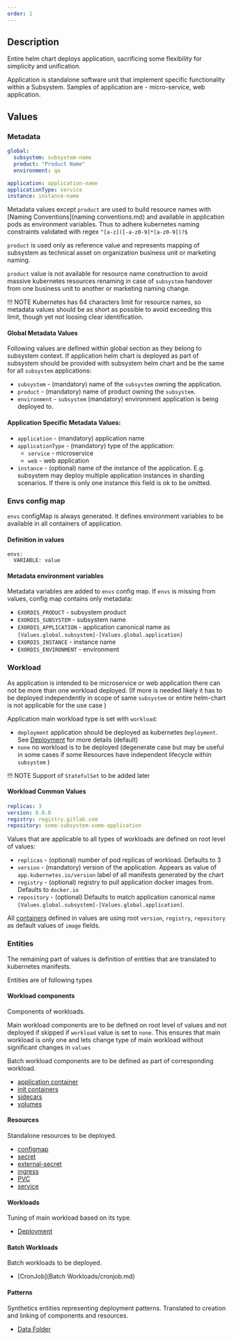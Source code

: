 ```yaml
---
order: 1
---
```


## Description

Entire helm chart deploys application, sacrificing some flexibility for simplicity and unification. 

Application is standalone software unit that implement specific functionality within a Subsystem. Samples of application are - micro-service, web application.

## Values

### Metadata

``` yaml
global: 
  subsystem: subsystem-name
  product: "Product Name"
  environment: qa

application: application-name
applicationType: service
instance: instance-name
```

Metadata values except `product` are used to build resource names with [Naming Conventions](naming conventions.md) and available in application pods as environment variables. Thus to adhere kubernetes naming constraints validated with regex `^[a-z]([-a-z0-9]*[a-z0-9])?$`

`product` is used only as reference value and represents mapping of subsystem as technical asset on organization business unit or marketing naming.

`product` value is not available for resource name construction to avoid massive kubernetes resources renaming in case of `subsystem` handover from one business unit to another or marketing naming change.

!!! NOTE
    Kubernetes has 64 characters limit for resource names, so metadata values should be as short as possible to avoid exceeding this limit, though yet not loosing clear identification.


#### Global Metadata Values

Following values are defined within global section as they belong to subsystem context. If application helm chart is deployed as part of subsystem should be provided with subsystem helm chart and be the same for all `subsystem` applications:

- `subsystem` - (mandatory) name of the `subsystem` owning the application. 
- `product` - (mandatory) name of product owning the `subsystem`.
- `environment` - `subsystem` (mandatory) environment application is being deployed to. 

#### Application Specific Metadata Values:

- `application` - (mandatory) application name
- `applicationType` - (mandatory) type of the application:
    -  `service` - microservice
    -  `web` - web application
- `instance` - (optional) name of the instance of the application. E.g. subsystem may deploy multiple application instances in sharding scenarios. If there is only one instance this field is ok to be omitted.



### Envs config map

`envs` configMap is always generated. It defines environment variables to be available in all containers of application.

#### Definition in values
```
envs:
  VARIABLE: value
```

#### Metadata environment variables

Metadata variables are added to `envs` config map. If `envs` is missing from values, config map contains only metadata:

  - `EXORDIS_PRODUCT` - subsystem product
  - `EXORDIS_SUBSYSTEM` - subsystem name
  - `EXORDIS_APPLICATION` - application canonical name as `[Values.global.subsystem]-[Values.global.application]`
  - `EXORDIS_INSTANCE` - instance name
  - `EXORDIS_ENVIRONMENT` - environment


### Workload

As application is intended to be microservice or web application there can not be more than one workload deployed. (If more is needed likely it has to be deployed independently in scope of same `subsystem` or  entire helm-chart is not applicable for the use case )

Application main workload type is set with `workload`:

  - `deployment` application should be deployed as kubernetes `Deployment`. See [Deployment](Workloads/deployment.md) for more details (default)
  - `none` no workload is to be deployed (degenerate case but may be useful in some cases if some Resources have independent lifecycle within `subsystem` )

!!! NOTE
    Support of `StatefulSet` to be added later

#### Workload Common Values

``` yaml
replicas: 3
version: 0.0.0
registry: registry.gitlab.com
repository: some-subsystem-some-application
```

Values that are applicable to all types of workloads are defined on root level of values:

- `replicas` - (optional) number of pod replicas of workload. Defaults to 3
- `version` - (mandatory) version of the application. Appears as value of `app.kubernetes.io/version` label of all manifests generated by the chart
- `registry` - (optional) registry to pull  application docker images from. Defaults to `docker.io`
- `repository` - (optional)  Defaults to match application canonical name `[Values.global.subsystem]-[Values.global.application]`. 

All [containers](Components/containers.md) defined in values are using root `version`, `registry`, `repository` as default values of `image` fields.


### Entities

The remaining part of values is definition of entities that are translated to kubernetes manifests.

Entities are of following types

#### Workload components

Components of workloads. 

Main workload components are to be defined on root level of values and not deployed if skipped if `workload` value is set to `none`. This ensures that main workload is only one and lets change type of main workload without significant changes in `values`

Batch workload components are to be defined as part of corresponding workload. 

- [application container](./Components/containers.md#application-container)
- [init containers](Components/containers.md#init-containers)
- [sidecars](Components/containers.md#sidecars)
- [volumes](Components/volumes.md)

#### Resources

Standalone resources to be deployed.

- [configmap](Resources/configmaps.md)
- [secret](Resources/secrets.md)
- [external-secret](Resources/external-secret.md)
- [ingress](Resources/ingress.md)
- [PVC](Resources/pvc.md)
- [service](Resources/service.md)

#### Workloads

Tuning of main workload based on its type.

- [Deployment](Workloads/deployment.md)


#### Batch Workloads

Batch workloads to be deployed.

- [CronJob](Batch Workloads/cronjob.md)

#### Patterns

Synthetics entities representing deployment patterns. Translated to creation and linking of components and resources. 

- [Data Folder](Patterns/data-folder.md)
